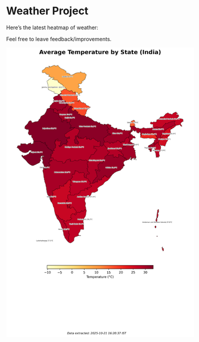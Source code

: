 # Weather Project

Here’s the latest heatmap of weather:

Feel free to leave feedback/improvements.

![India Heatmap](docs/assets/india_heatmap.png?v=F7657F)
